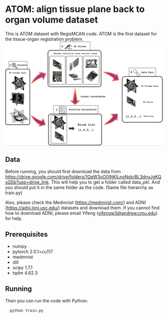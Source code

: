 # ATOM: align tissue plane back to organ volume dataset
This is ATOM dataset with RegisMCAN code. ATOM is the first dataset for the tissue-organ registration problem.
<img src='total_github.png'/>

## Data
Before running, you should first download the data from https://drive.google.com/drive/folders/1QeW3oO09tKILnoNskrBL3dnvJgKQsQSb?usp=drive_link. This will help you to get a folder called data_pkl. And you should put it in the same folder as the code. (Same file hierarchy as train.py)

Also, please check the Medmnist (https://medmnist.com/) and ADNI (https://adni.loni.usc.edu/) datasets and download them. If you cannot find how to download ADNI, please email Yifeng (yifengw3@andrew.cmu.edu) for help.

## Prerequisites
- numpy            
- pytorch          2.0.1+cu117
- medmnist
- dill
- scipy            1.7.1
- tqdm             4.62.3

## Running
Then you can run the code with Python:
```
  python train.py
```

